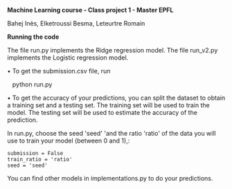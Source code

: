 __Machine Learning course - Class project 1 - Master EPFL__

Bahej Inès, Elketroussi Besma, Leteurtre Romain

__Running the code__

The file run.py implements the Ridge regression model.
The file run_v2.py implements the Logistic regression model.

• To get the submission.csv file, run

    python run.py

• To get the accuracy of your predictions, you can split the dataset to obtain a training set and a testing set. The training set will be used to train the model. The testing set will be used to estimate the accuracy of the prediction. 

In run.py, choose the seed 'seed' 'and the ratio 'ratio' of the data you will use to train your model (between 0 and 1),: 

    submission = False
    train_ratio = 'ratio'
    seed = 'seed'


You can find other models in implementations.py to do your predictions. 
